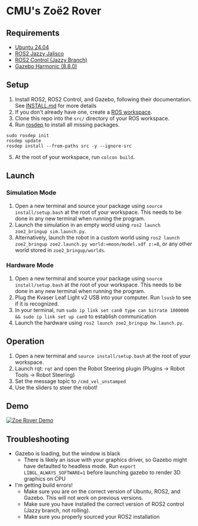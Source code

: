# CMU's Zoë2 Rover
## Requirements
- [Ubuntu 24.04](https://releases.ubuntu.com/jammy/)
- [ROS2 Jazzy Jalisco](https://docs.ros.org/en/jazzy/index.html)
- [ROS2 Control (Jazzy Branch)](https://control.ros.org/jazzy/index.html)
- [Gazebo Harmonic (8.8.0)](https://gazebosim.org/docs/harmonic/getstarted/)
## Setup
1. Install ROS2, ROS2 Control, and Gazebo, following their documentation. See [INSTALL.md](INSTALL.md) for more details
2. If you don't already have one, create a [ROS workspace](https://docs.ros.org/en/jazzy/Tutorials/Beginner-Client-Libraries/Creating-A-Workspace/Creating-A-Workspace.html). 
3. Clone this repo into the `src/` directory of your ROS workspace.
4. Run [rosdep](https://docs.ros.org/en/jazzy/Tutorials/Intermediate/Rosdep.html#rosdep-operation) to install all missing packages.
```
sudo rosdep init
rosdep update
rosdep install --from-paths src -y --ignore-src
``` 
5. At the root of your workspace, run `colcon build`.

## Launch
### Simulation Mode
1. Open a new terminal and source your package using `source install/setup.bash` at the root of your workspace. This needs to be done in any new terminal when running the program.
2. Launch the simulation in an empty world using `ros2 launch zoe2_bringup sim.launch.py`.
3. Alternatively, launch the robot in a custom world using `ros2 launch zoe2_bringup zoe2.launch.py world:=moon/model.sdf z:=8`, or any other world stored in `zoe2_bringup/worlds`.
### Hardware Mode
1. Open a new terminal and source your package using `source install/setup.bash` at the root of your workspace. This needs to be done in any new terminal when running the program.
2. Plug the Kvaser Leaf Light v2 USB into your computer. Run `lsusb` to see if it is recognized.
3. In your terminal, run `sudo ip link set can0 type can bitrate 1000000 && sudo ip link set up can0` to establish communication
4. Launch the hardware using `ros2 launch zoe2_bringup hw.launch.py`.

## Operation
1. Open a new terminal and `source install/setup.bash` at the root of your workspace.
2. Launch rqt: `rqt` and open the Robot Steering plugin (Plugins -> Robot Tools -> Robot Steering)
3. Set the message topic to `/cmd_vel_unstamped`
4. Use the sliders to steer the robot!

## Demo
[![Zoe Rover Demo](http://img.youtube.com/vi/RqhPxBom7Jg/0.jpg)](http://www.youtube.com/watch?v=RqhPxBom7Jg)

## Troubleshooting
- Gazebo is loading, but the window is black
    - There is likely an issue with your graphics driver, so Gazebo might have defaulted to headless mode. Run `export LIBGL_ALWAYS_SOFTWARE=1` before launching gazebo to render 3D graphics on CPU
- I'm getting build errors!
    - Make sure you are on the correct version of Ubuntu, ROS2, and Gazebo. This will not work on previous versions.
    - Make sure you have installed the correct version of ROS2 control (Jazzy branch, not rolling).
    - Make sure you properly sourced your ROS2 installation
